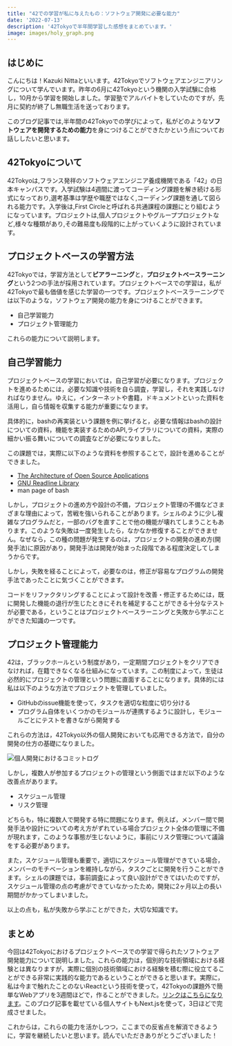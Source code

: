 ```yaml
---
title: "42での学習が私に与えたもの：ソフトウェア開発に必要な能力"
date: '2022-07-13'
description: '42Tokyoで半年間学習した感想をまとめています。'
image: images/holy_graph.png
---
```

## はじめに
こんにちは！Kazuki Nittaといいます。42Tokyoでソフトウェアエンジニアリングについて学んでいます。昨年の6月に42Tokyoという機関の入学試験に合格し，10月から学習を開始しました。学習塾でアルバイトをしていたのですが，先月に契約が終了し無職生活を送っております。

このブログ記事では,半年間の42Tokyoでの学びによって，私がどのような**ソフトウェアを開発するための能力**を身につけることができたかという点についてお話ししたいと思います。

## 42Tokyoについて
42Tokyoは,フランス発祥のソフトウェアエンジニア養成機関である「42」の日本キャンパスです。入学試験は4週間に渡ってコーディング課題を解き続ける形式になっており,選考基準は学歴や職歴ではなく,コーディング課題を通して図られる能力です。入学後は,First Circleと呼ばれる共通課程の課題にとり組むようになっています。プロジェクトは,個人プロジェクトやグループプロジェクトなど,様々な種類があり,その難易度も段階的に上がっていくように設計されています。

## プロジェクトベースの学習方法
42Tokyoでは，学習方法として**ピアラーニング**と，**プロジェクトベースラーニング**という2つの手法が採用されています。プロジェクトベースでの学習は，私が42Tokyoで最も価値を感じた学習の一つです。プロジェクトベースラーニングでは以下のような，ソフトウェア開発の能力を身につけることができます。

- 自己学習能力
- プロジェクト管理能力

これらの能力について説明します。

## 自己学習能力
プロジェクトベースの学習においては，自己学習が必要になります。プロジェクトを進めるためには，必要な知識や技術を自ら調査，学習し，それを実践しなければなりません。ゆえに，インターネットや書籍，ドキュメントといった資料を活用し，自ら情報を収集する能力が重要になります。

具体的に，bashの再実装という課題を例に挙げると，必要な情報はbashの設計についての資料，機能を実装するためのAPI,ライブラリについての資料，実際の細かい振る舞いについての調査などが必要になりました。

この課題では，実際に以下のような資料を参照することで，設計を進めることができました。

- [The Architecture of Open Source Applications](http://m-takagi.github.io/aosa-ja/)
- [GNU Readline Library](https://tiswww.case.edu/php/chet/readline/readline.html)
- man page of bash

しかし，プロジェクトの進め方や設計の不備，プロジェクト管理の不備などさまざまな理由によって，苦戦を強いられることがあります。シェルのように少し複雑なプログラムだと，一部のバグを直すことで他の機能が壊れてしまうこともあります。このような失敗は一度発生したら，なかなか修復することができません。なぜなら，この種の問題が発生するのは，プロジェクトの開発の進め方(開発手法)に原因があり，開発手法は開発が始まった段階である程度決定してしまうからです。

しかし，失敗を経ることによって，必要なのは，修正が容易なプログラムの開発手法であったことに気づくことができます。

コードをリファクタリングすることによって設計を改善・修正するためには，既に開発した機能の退行が生じたときにそれを補足することができる十分なテストが必要である，ということはプロジェクトベースラーニングと失敗から学ぶことができた知識の一つです。

## プロジェクト管理能力
42は，ブラックホールという制度があり，一定期間プロジェクトをクリアできなければ，在籍できなくなる仕組みになっています。この制度によって，生徒は必然的にプロジェクトの管理という問題に直面することになります。具体的には私は以下のような方法でプロジェクトを管理していました。

- GitHubのissue機能を使って，タスクを適切な粒度に切り分ける
- プログラム自体をいくつかのモジュールが連携するように設計し，モジュールごとにテストを書きながら開発する

これらの方法は，42Tokyo以外の個人開発においても応用できる方法で，自分の開発の仕方の基礎になりました。

![個人開発におけるコミットログ](/images/issue_log.png)

しかし，複数人が参加するプロジェクトの管理という側面ではまだ以下のような改善点があります。

- スケジュール管理
- リスク管理

どちらも，特に複数人で開発する特に問題になります。例えば，メンバー間で開発手法や設計についての考え方がずれている場合プロジェクト全体の管理に不備が現れます，このような事態が生じないように，事前にリスク管理について議論をする必要があります。

また，スケジュール管理も重要で，適切にスケジュール管理ができている場合，メンバーのモチベーションを維持しながら，タスクごとに開発を行うことができます。シェルの課題では，事前調査によって良い設計ができてはいたのですが，スケジュール管理の点の考慮ができていなかったため，開発に2ヶ月以上の長い期間がかかってしまいました。

以上の点も，私が失敗から学ぶことができた，大切な知識です。

## まとめ
今回は42Tokyoにおけるプロジェクトベースでの学習で得られたソフトウェア開発能力について説明しました。これらの能力は，個別的な技術領域における経験とは異なりますが，実際に個別の技術領域における経験を積む際に役立てることができる非常に実践的な能力であるということができると思います。実際に，私は今まで触れたことのないReactという技術を使って，42Tokyoの課題外で簡単なWebアプリを3週間ほどで，作ることができました。[リンクはこちらになります](https://github.com/ntk221/notion_clone)。このブログ記事を載せている個人サイトもNext.jsを使って，3日ほどで完成させました。

これからは，これらの能力を活かしつつ，ここまでの反省点を解消できるように，学習を継続したいと思います。読んでいただきありがとうございました！
